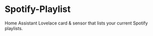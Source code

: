 # Spotify-Playlist
Home Assistant Lovelace card &amp; sensor that lists your current Spotify playlists.
